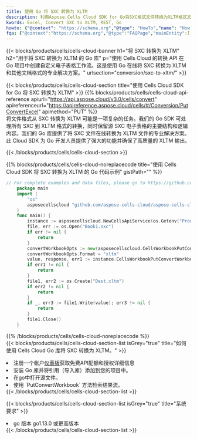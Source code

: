 ```yaml
---
title: 使用 Go 将 SXC 转换为 XLTM
description: 利用Aspose.Cells Cloud SDK for Go将SXC格式文件转换为XLTM格式文件。
kwords: Excel, Convert SXC to XLTM, REST, Go
howto: {"@context": "https://schema.org","@type": "HowTo","name": "How to convert SXC to XLTM using the Cells Cloud Go library.","description": "How to convert SXC to XLTM using the Cells Cloud Go library.","image": {"@type": "ImageObject"},"url": "/go/conversion/sxc-to-xltm/","step": [{ "@type": "HowToStep","name": "How to convert SXC to XLTM using the Cells Cloud Go library. step 1", "image": {"@type": "ImageObject",},"url": "/go/conversion/sxc-to-xltm/","text": "Register an account at <a href='https://dashboard.aspose.cloud/'>Dashboard</a> to get free API quota & authorization details",},{ "@type": "HowToStep","name": "How to convert SXC to XLTM using the Cells Cloud Go library. step 1", "image": {"@type": "ImageObject",},"url": "/go/conversion/sxc-to-xltm/","text": "Install Go library and add the reference (import the library) to your project.",},{ "@type": "HowToStep","name": "How to convert SXC to XLTM using the Cells Cloud Go library. step 1", "image": {"@type": "ImageObject",},"url": "/go/conversion/sxc-to-xltm/","text": "Open the source file in go.",},{ "@type": "HowToStep","name": "How to convert SXC to XLTM using the Cells Cloud Go library. step 1", "image": {"@type": "ImageObject",},"url": "/go/conversion/sxc-to-xltm/","text": "Use the `PutConvertWorkbook` method to retrieve the resulting stream.",}, ],"supply": {"@type": "HowToSupply","name": "document"},"tool": [{"@type": "HowToTool","name": "Goland, Visual Studio Code, Eclipse"},{"@type": "HowToTool","name": "Aspose Cells"}],"totalTime": "PT6M"}
fqa: {"@context":"https://schema.org","@type":"FAQPage","mainEntity":[{"@type":"Question","name":"Why convert file formats in C# using REST API?","acceptedAnswer":{"@type":"Answer","text":"Documents are encoded in many ways, and some files may be incompatible with the software you use. To open and read such files, just convert them to appropriate file formats.<br/><ol><li>Install .NET SDK and add the reference (import the library) to your project.</li><li>Open the source file in C# using REST API.</li><li>Call the PutConvertWorkbookRequest() method, passing an output filename with required extension.</li><li>Get the result of conversion as a separate file.</li></ol>"}},{"@type":"Question","name":"What file formats can I convert with your C# library?","acceptedAnswer":{"@type":"Answer","text":"We support a variety of file formats for conversion using .NET library, including XLSX, Excel, xls , PDF, CSV, HTML, Markdown, XML, PNG, JPG, TIFF, Json, TXT and many more."}},{"@type":"Question","name":"What is the maximum allowed file size for conversion using this .NET library?","acceptedAnswer":{"@type":"Answer","text":"There are no file size limits for format conversions using .NET library."}}]}
---
```

{{< blocks/products/cells/cells-cloud-banner h1="将 SXC 转换为 XLTM" h2="用于将 SXC 转换为 XLTM 的 Go 库" p="使用 Cells Cloud 的转换 API 在 Go 项目中创建自定义电子表格工作流。这是使用 Go 在线将 SXC 转换为 XLTM 和其他文档格式的专业解决方案。" urlsection="conversion/sxc-to-xltm/" >}}

{{< blocks/products/cells/cells-cloud-section title="使用 Cells Cloud SDK for Go 将 SXC 转换为 XLTM" >}}
{{% blocks/products/cells/cells-cloud-api-reference apiurl="https://api.aspose.cloud/v3.0/cells/convert" apireferenceurl="https://apireference.aspose.cloud/cells/#/Conversion/PutConvertExcel" apimethod="PUT" %}}
<br/>
将文件格式从 SXC 转换为 XLTM 可能是一项复杂的任务。我们的 Go SDK 可处理所有 SXC 到 XLTM 格式的转换，同时保留源 SXC 电子表格的主要结构和逻辑内容。我们的 Go 库提供了将 SXC 文件在线转换为 XLTM 文件的专业解决方案。此 Cloud SDK 为 Go 开发人员提供了强大的功能并确保了高质量的 XLTM 输出。

{{< /blocks/products/cells/cells-cloud-section >}}

{{% blocks/products/cells/cells-cloud-noreplacecode title="使用 Cells Cloud SDK 将 SXC 转换为 XLTM 的 Go 代码示例" gistPath="" %}}
 
```go
// For complete examples and data files, please go to https://github.com/aspose-cells-cloud/aspose-cells-cloud-go/
    package main
    import (
	    "os"
	    asposecellscloud "github.com/aspose-cells-cloud/aspose-cells-cloud-go/v22"
    )
    func main() {
	    instance := asposecellscloud.NewCellsApiService(os.Getenv("ProductClientId"), os.Getenv("ProductClientSecret"))
	    file, err := os.Open("Book1.sxc")
	    if err != nil {
		    return
	    }
	    convertWorkbookOpts := new(asposecellscloud.CellsWorkbookPutConvertWorkbookOpts)
	    convertWorkbookOpts.Format = "xltm"
	    value, response, err1 := instance.CellsWorkbookPutConvertWorkbook(file, convertWorkbookOpts)
	    if err1 != nil {
		    return
	    }
	    file1, err2 := os.Create("Dest.xltm")
	    if err2 != nil {
		    return
	    }
	    if _, err3 := file1.Write(value); err3 != nil {
		    return
	    }
	    file1.Close()
    }
```
 
{{% /blocks/products/cells/cells-cloud-noreplacecode %}}
<br/>
{{< blocks/products/cells/cells-cloud-section-list isGrey="true" title="如何使用 Cells Cloud Go 库将 SXC 转换为 XLTM。" >}}
<li>注册一个帐户<a href="https://dashboard.aspose.cloud/">仪表板</a>获取免费API配额和授权详细信息</li>
<li>安装 Go 库并将引用（导入库）添加到您的项目中。</li>
<li>在go中打开源文件。</li>
<li>使用 `PutConvertWorkbook` 方法检索结果流。</li>
{{< /blocks/products/cells/cells-cloud-section-list >}}

{{< blocks/products/cells/cells-cloud-section-list isGrey="true" title="系统要求" >}}
<li>go 版本 go1.13.0 或更高版本</li>
{{< /blocks/products/cells/cells-cloud-section-list >}}
